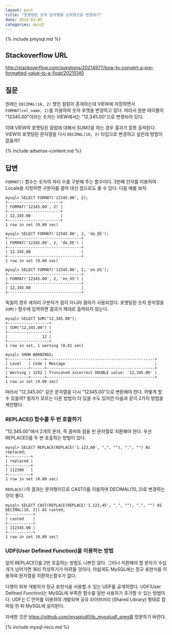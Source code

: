 ```yaml
---
layout: post
title: "포맷팅된 숫자 문자열을 숫자형으로 변경하기"
date: 2014-03-05 
categories: mysql
---
```


{% include pmysql.md %}

## Stackoverflow URL

http://stackoverflow.com/questions/20214977/how-to-convert-a-pre-formatted-value-to-a-float/20215140

## 질문

원래는 `DECIMAL(10, 2)` 형인 컬럼이 존재하는데 VIEW에 저장하면서 `FORMAT(col_name, 2)`를 이용하여 숫자 포맷을 변경하고 있다. 따라서 원본 테이블의 "12345.00"이라는 숫자는 VIEW에서는 "12,345.00"으로 변경되어 있다.

이때 VIEW의 포맷팅된 컬럼에 대해서 SUM()을 하는 경우 결과가 잘못 출력된다. VIEW의 포맷팅된 문자열을 다시 `DECIMAL(10, 2)` 타입으로 변경하고 싶은데 방법이 없을까?

{% include adsense-content.md %}

## 답변

`FORMAT()` 함수는 숫자의 자리 수를 구분해 주는 함수이다. 3번째 인자를 이용하여 Locale을 지정하면 구분자를 콤마 대신 점으로도 줄 수 있다. 다음 예를 보자.

    mysql> SELECT FORMAT('12345.00', 2);
    +-----------------------+
    | FORMAT('12345.00', 2) |
    +-----------------------+
    | 12,345.00             |
    +-----------------------+
    1 row in set (0.00 sec)
 
    mysql> SELECT FORMAT('12345.00', 2, 'de_DE');
    +--------------------------------+
    | FORMAT('12345.00', 2, 'de_DE') |
    +--------------------------------+
    | 12.345,00                      |
    +--------------------------------+
    1 row in set (0.00 sec)
     
    mysql> SELECT FORMAT('12345.00', 2, 'en_US');
    +--------------------------------+
    | FORMAT('12345.00', 2, 'en_US') |
    +--------------------------------+
    | 12,345.00                      |
    +--------------------------------+

독일의 경우 세자리 구분자가 점이 아니라 콤마가 사용되었다. 포맷팅된 숫자 문자열을 `SUM()` 함수에 입력하면 결과가 제대로 출력되지 않는다.

    mysql> SELECT SUM("12,345.00");
    +------------------+
    | SUM("12,345.00") |
    +------------------+
    |               12 |
    +------------------+
    1 row in set, 1 warning (0.01 sec)
     
    mysql> SHOW WARNINGS;
    +---------+------+-----------------------------------------------+
    | Level   | Code | Message                                       |
    +---------+------+-----------------------------------------------+
    | Warning | 1292 | Truncated incorrect DOUBLE value: '12,345.00' |
    +---------+------+-----------------------------------------------+
    1 row in set (0.00 sec)

따라서 "12,345.00" 같은 문자열을 다시 "12345.00"으로 변환해야 한다. 어떻게 할 수 있을까? 필자가 모르는 다른 방법이 더 있을 수도 있지만 다음과 같이 2가지 방법을 제안했다.

### REPLACE() 함수를 두 번 호출하기

"12,345.00"에서 2개의 문자, 즉 콤마와 점을 빈 문자열로 치환해야 한다. 우선 REPLACE()를 두 번 호출하는 방법이 있다.

    mysql> SELECT REPLACE(REPLACE('1.123,00', ",", ""), ".", "") AS replaced;
    +----------+
    | replaced |
    +----------+
    | 112300   |
    +----------+
    1 row in set (0.00 sec)

`REPLACE()`의 결과는 문자형이므로 CAST()를 이용하여 DECIMAL(10, 2)로 변경하는 것이 좋다.

    mysql> SELECT CAST(REPLACE(REPLACE('1.123,45', ",", ""), ".", "") AS DECIMAL(10, 2)) AS casted;
    +-----------+
    | casted    |
    +-----------+
    | 112345.00 |
    +-----------+
    1 row in set (0.00 sec)

### UDF(User Defined Function)을 이용하는 방법

앞의 REPLACE()를 2번 호출하는 방법도 나쁘진 않다. 그러나 치환해야 할 문자가 수십 개가 넘어가면 쿼리 작성하기가 어려울 것이다. 아쉽게도 MySQL에는 정규 표현식을 이용하여 문자열을 치환하는함수가 없다.

다행이 외부 개발자가 정규 표현식을 사용할 수 있는 UDF를 공개하였다. UDF(User Defined Function)는 MySQL에 부족한 함수를 일반 사용자가 추가할 수 있는 방법이다. UDF는 C 언어를 이용하여 개발되며 공유 라이브러리 (Shared Library) 형태로 컴파일 한 뒤 MySQL에 설치된다.

자세한 것은 https://github.com/mysqludf/lib_mysqludf_preg를 방문하기 바란다.

{% include mysql-reco.md %}
